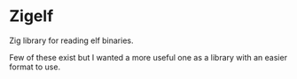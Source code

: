 # Zigelf

Zig library for reading elf binaries.

Few of these exist but I wanted a more useful one as a library with an easier format to use.
